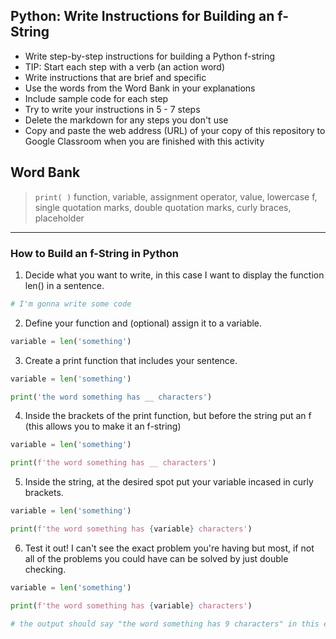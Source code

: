 ## Python: Write Instructions for Building an f-String

- Write step-by-step instructions for building a Python f-string
- TIP: Start each step with a verb (an action word)
- Write instructions that are brief and specific
- Use the words from the Word Bank in your explanations
- Include sample code for each step
- Try to write your instructions in 5 - 7 steps
- Delete the markdown for any steps you don't use
- Copy and paste the web address (URL) of your copy of this repository to Google Classroom when you are finished with this activity

## Word Bank
> `print( )` function, variable, assignment operator, value, lowercase f, single quotation marks, double quotation marks, curly braces, placeholder

---
### How to Build an f-String in Python 

1. Decide what you want to write, in this case I want to display the function len() in a sentence.
```python
# I'm gonna write some code
```
2. Define your function and (optional) assign it to a variable.
```python
variable = len('something')
```
3. Create a print function that includes your sentence.
```python
variable = len('something')

print('the word something has __ characters')
```
4. Inside the brackets of the print function, but before the string put an f (this allows you to make it an f-string)
```python
variable = len('something')

print(f'the word something has __ characters')
```
5. Inside the string, at the desired spot put your variable incased in curly brackets.
```python
variable = len('something')

print(f'the word something has {variable} characters')
```
6. Test it out! I can't see the exact problem you're having but most, if not all of the problems you could have can be solved by just double checking.
```python
variable = len('something')

print(f'the word something has {variable} characters')

# the output should say "the word something has 9 characters" in this example
```
